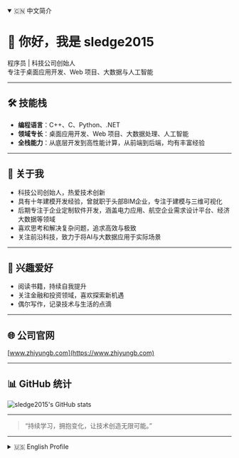 <details open>
<summary>🇨🇳 中文简介</summary>

# 👋 你好，我是 sledge2015

程序员 | 科技公司创始人  
专注于桌面应用开发、Web 项目、大数据与人工智能

---

## 🛠️ 技能栈

- **编程语言**：C++、C、Python、.NET
- **领域专长**：桌面应用开发、Web 项目、大数据处理、人工智能  
- **全栈能力**：从底层开发到高性能计算，从前端到后端，均有丰富经验

---

## 🌱 关于我

- 科技公司创始人，热爱技术创新
- 具有十年建模开发经验，曾就职于头部BIM企业，专注于建模与三维可视化
- 后期专注于企业定制软件开发，涵盖电力应用、航空企业需求设计平台、经济大数据等领域
- 喜欢思考和解决复杂问题，追求高效与极致
- 关注前沿科技，致力于将AI与大数据应用于实际场景

---

## 📖 兴趣爱好

- 阅读书籍，持续自我提升
- 关注金融和投资领域，喜欢探索新机遇
- 偶尔写作，记录技术与生活的点滴

---

## 🌐 公司官网

[www.zhiyungb.com](https://www.zhiyungb.com)

---

## 📊 GitHub 统计

![sledge2015's GitHub stats](https://github-readme-stats.vercel.app/api?username=sledge2015&show_icons=true&hide_title=true&count_private=true)

---

> “持续学习，拥抱变化，让技术创造无限可能。”

</details>

---

<details>
<summary>🇺🇸 English Profile</summary>

# 👋 Hi, I'm sledge2015

Programmer | Tech Company Founder  
Focus on Desktop Applications, Web Projects, Big Data & Artificial Intelligence

---

## 🛠️ Skills

- **Languages**: C++, C, Python, .NET
- **Expertise**: Desktop App Development, Web Projects, Big Data Processing, Artificial Intelligence  
- **Full-Stack Skills**: From low-level and high-performance computing to frontend & backend development

---

## 🌱 About Me

- Tech company founder, passionate about innovation
- 10 years of modeling experience, formerly at a leading BIM company focusing on modeling & 3D visualization
- Specialized in enterprise custom software, covering power industry apps, aviation design platforms, economic big data, and more
- Enjoys solving complex problems, values efficiency & excellence
- Focused on cutting-edge tech, dedicated to real-world AI & big data applications

---

## 📖 Interests

- Reading and self-improvement
- Finance and investment enthusiast, always exploring new opportunities
- Occasional writing on tech & life

---

## 🌐 Company Website

[www.zhiyungb.com](https://www.zhiyungb.com)

---

## 📊 GitHub Stats

![sledge2015's GitHub stats](https://github-readme-stats.vercel.app/api?username=sledge2015&show_icons=true&hide_title=true&count_private=true)

---

> "Keep learning, embrace change, and let technology unlock infinite possibilities."

</details>
